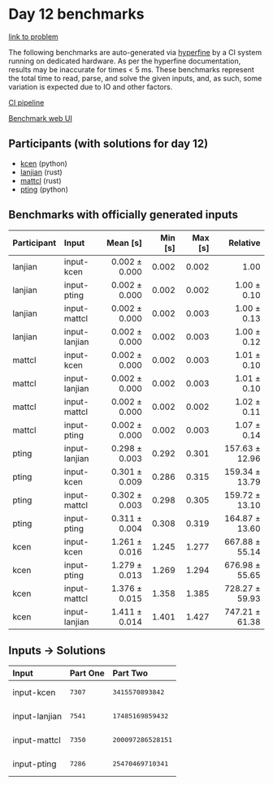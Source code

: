 # Day 12 benchmarks

[link to problem](https://adventofcode.com/2023/day/12)

The following benchmarks are auto-generated via
[hyperfine](https://github.com/sharkdp/hyperfine) by a CI system running on
dedicated hardware. As per the hyperfine documentation, results may be
inaccurate for times < 5 ms. These benchmarks represent the total time to read,
parse, and solve the given inputs, and, as such, some variation is expected due
to IO and other factors.

[CI pipeline](http://ci.papercode.net:8080/teams/main/pipelines/aoc2023)

[Benchmark web UI](https://aoc.ancalagon.black)


## Participants (with solutions for day 12)

- [kcen](https://github.com/kcen/aoc2023) (python)
- [lanjian](https://github.com/lanjian/aoc-2023) (rust)
- [mattcl](https://github.com/mattcl/aoc2023) (rust)
- [pting](https://github.com/pting/aoc2023) (python)


## Benchmarks with officially generated inputs

| Participant | Input | Mean [s] | Min [s] | Max [s] | Relative |
|:---|:---|---:|---:|---:|---:|
| lanjian | input-kcen | 0.002 ± 0.000 | 0.002 | 0.002 | 1.00 |
| lanjian | input-pting | 0.002 ± 0.000 | 0.002 | 0.002 | 1.00 ± 0.10 |
| lanjian | input-mattcl | 0.002 ± 0.000 | 0.002 | 0.003 | 1.00 ± 0.13 |
| lanjian | input-lanjian | 0.002 ± 0.000 | 0.002 | 0.003 | 1.00 ± 0.12 |
| mattcl | input-kcen | 0.002 ± 0.000 | 0.002 | 0.003 | 1.01 ± 0.10 |
| mattcl | input-lanjian | 0.002 ± 0.000 | 0.002 | 0.003 | 1.01 ± 0.10 |
| mattcl | input-mattcl | 0.002 ± 0.000 | 0.002 | 0.002 | 1.02 ± 0.11 |
| mattcl | input-pting | 0.002 ± 0.000 | 0.002 | 0.003 | 1.07 ± 0.14 |
| pting | input-lanjian | 0.298 ± 0.003 | 0.292 | 0.301 | 157.63 ± 12.96 |
| pting | input-kcen | 0.301 ± 0.009 | 0.286 | 0.315 | 159.34 ± 13.79 |
| pting | input-mattcl | 0.302 ± 0.003 | 0.298 | 0.305 | 159.72 ± 13.10 |
| pting | input-pting | 0.311 ± 0.004 | 0.308 | 0.319 | 164.87 ± 13.60 |
| kcen | input-kcen | 1.261 ± 0.016 | 1.245 | 1.277 | 667.88 ± 55.14 |
| kcen | input-pting | 1.279 ± 0.013 | 1.269 | 1.294 | 676.98 ± 55.65 |
| kcen | input-mattcl | 1.376 ± 0.015 | 1.358 | 1.385 | 728.27 ± 59.93 |
| kcen | input-lanjian | 1.411 ± 0.014 | 1.401 | 1.427 | 747.21 ± 61.38 |


## Inputs -> Solutions

| Input | Part One | Part Two |
|:---|:---|:---|
|input-kcen|<pre>7307</pre>|<pre>3415570893842</pre>|
|input-lanjian|<pre>7541</pre>|<pre>17485169859432</pre>|
|input-mattcl|<pre>7350</pre>|<pre>200097286528151</pre>|
|input-pting|<pre>7286</pre>|<pre>25470469710341</pre>|